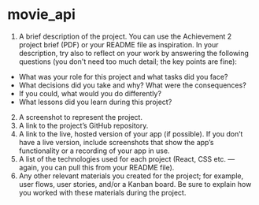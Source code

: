 # movie_api

1.  A brief description of the project. You can use the Achievement 2 project brief (PDF) or your README file as inspiration. In your description, try also to reflect on your work by answering the following questions (you don't need too much detail; the key points are fine):

- What was your role for this project and what tasks did you face?
- What decisions did you take and why? What were the consequences?
- If you could, what would you do differently?
- What lessons did you learn during this project?

2. A screenshot to represent the project.
3. A link to the project’s GitHub repository.
4. A link to the live, hosted version of your app (if possible). If you don’t have a live version, include screenshots that show the app’s functionality or a recording of your app in use.
5. A list of the technologies used for each project (React, CSS etc. — again, you can pull this from your README file).
6. Any other relevant materials you created for the project; for example, user flows, user stories, and/or a Kanban board. Be sure to explain how you worked with these materials during the project.
